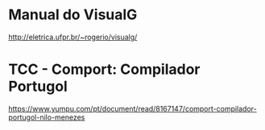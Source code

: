# Manual do VisualG

http://eletrica.ufpr.br/~rogerio/visualg/


# TCC - Comport: Compilador Portugol

https://www.yumpu.com/pt/document/read/8167147/comport-compilador-portugol-nilo-menezes